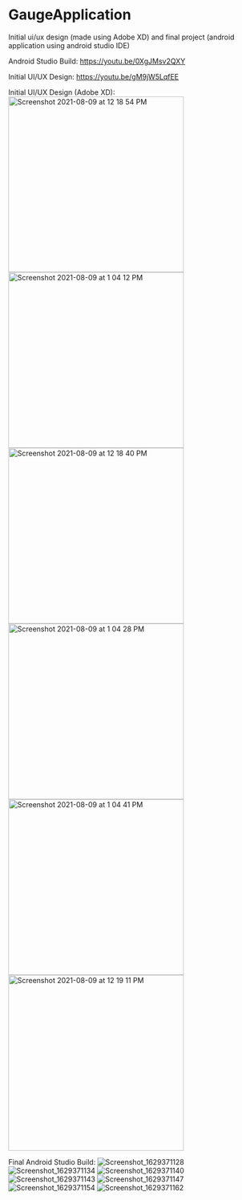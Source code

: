 # GaugeApplication

Initial ui/ux design (made using Adobe XD) and final project (android application using android studio IDE)

Android Studio Build: https://youtu.be/0XgJMsv2QXY

Initial UI/UX Design: https://youtu.be/gM9jW5LqfEE

Initial UI/UX Design (Adobe XD):
<img width="350" alt="Screenshot 2021-08-09 at 12 18 54 PM" src="https://user-images.githubusercontent.com/67630400/130458187-96fcfe39-e1cd-4887-b010-189e739ac170.png">
<img width="350" alt="Screenshot 2021-08-09 at 1 04 12 PM" src="https://user-images.githubusercontent.com/67630400/130458242-38ec6656-ec13-4553-949e-f8b9e205697e.png">
<img width="350" alt="Screenshot 2021-08-09 at 12 18 40 PM" src="https://user-images.githubusercontent.com/67630400/130458261-4f070161-9c3e-4dc2-afa3-3c75ad0cf9cc.png">
<img width="350" alt="Screenshot 2021-08-09 at 1 04 28 PM" src="https://user-images.githubusercontent.com/67630400/130458333-c138dc0b-66fa-45c0-81ef-54e0ec8b7130.png">
<img width="350" alt="Screenshot 2021-08-09 at 1 04 41 PM" src="https://user-images.githubusercontent.com/67630400/130458353-42272449-53d7-48ef-b05d-1c92bd26c5cf.png">
<img width="350" alt="Screenshot 2021-08-09 at 12 19 11 PM" src="https://user-images.githubusercontent.com/67630400/130458558-9552b55f-7815-4862-867c-4404dfbc0fd5.png">

Final Android Studio Build:
![Screenshot_1629371128](https://user-images.githubusercontent.com/67630400/130457843-ab7f0a10-199f-40e7-8501-8cf8add02d83.png)
![Screenshot_1629371134](https://user-images.githubusercontent.com/67630400/130457849-8c28e1a8-9427-4f12-86cf-04130d51c3a6.png)
![Screenshot_1629371140](https://user-images.githubusercontent.com/67630400/130457862-91562b99-5537-471a-bcef-f03c1224cd46.png)
![Screenshot_1629371143](https://user-images.githubusercontent.com/67630400/130457914-c65caa9f-e625-492a-8817-a3c82601a1c1.png)
![Screenshot_1629371147](https://user-images.githubusercontent.com/67630400/130457927-2a312319-d45a-4116-9528-b673ede59e73.png)
![Screenshot_1629371154](https://user-images.githubusercontent.com/67630400/130457944-ba358835-e7e8-4bcb-a45c-ddc76d5e9e76.png)
![Screenshot_1629371162](https://user-images.githubusercontent.com/67630400/130457953-49d491d4-94cd-4f0c-89e0-0a7543932b1a.png)






